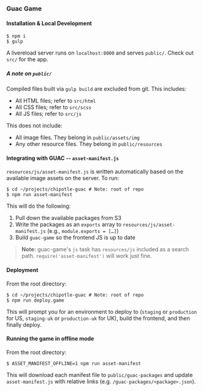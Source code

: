 ### Guac Game

#### Installation & Local Development

    $ npm i
    $ gulp

A livereload server runs on `localhost:8000` and serves `public/`. Check out `src/` for the app.

##### A note on `public/`

Compiled files built via `gulp build` are excluded from git. This includes:

- All HTML files; refer to `src/html`
- All CSS files; refer to `src/scss`
- All JS files; refer to `src/js`

This does not include:

- All image files. They belong in `public/assets/img`
- Any other resource files. They belong in `public/resources`

#### Integrating with GUAC -- `asset-manifest.js`

`resources/js/asset-manifest.js` is written automatically based on the available image assets on the server. To run:

    $ cd ~/projects/chipotle-guac # Note: root of repo
    $ npm run asset-manifest

This will do the following:

1. Pull down the available packages from S3
2. Write the packages as an `exports` array to `resources/js/asset-manifest.js` (e.g., `module.exports = […]`)
3. Build `guac-game` so the frontend JS is up to date

> **Note:** guac-game's `js` task has `resources/js` included as a search path. `require('asset-manifest')` will work just fine.

#### Deployment

From the root directory:

    $ cd ~/projects/chipotle-guac # Note: root of repo
    $ npm run deploy.game

This will prompt you for an environment to deploy to (`staging` or `production` for US, `staging-uk` or `production-uk` for UK), build the frontend, and then finally deploy.

#### Running the game in offline mode

From the root directory:

    $ ASSET_MANIFEST_OFFLINE=1 npm run asset-manifest

This will download each manifest file to `public/guac-packages` and update `asset-manifest.js` with relative links (e.g. `/guac-packages/<package>.json`).
